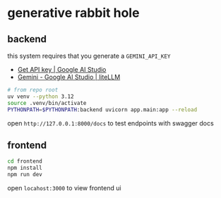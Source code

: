 # generative rabbit hole

## backend

this system requires that you generate a `GEMINI_API_KEY`

- [Get API key | Google AI Studio](https://aistudio.google.com/app/apikey)
- [Gemini - Google AI Studio | liteLLM](https://docs.litellm.ai/docs/providers/gemini)

```bash
# from repo root
uv venv --python 3.12
source .venv/bin/activate
PYTHONPATH=$PYTHONPATH:backend uvicorn app.main:app --reload
```

open `http://127.0.0.1:8000/docs` to test endpoints with swagger docs

## frontend

```bash
cd frontend
npm install
npm run dev
```

open `locahost:3000` to view frontend ui
